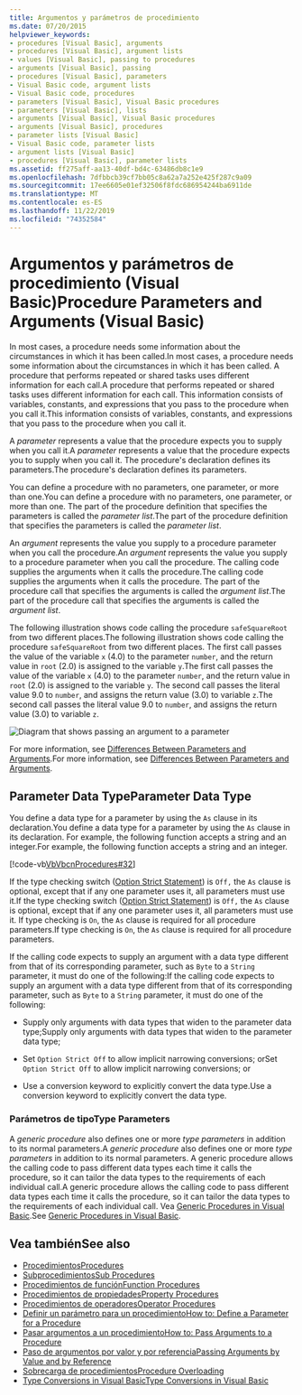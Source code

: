 ```yaml
---
title: Argumentos y parámetros de procedimiento
ms.date: 07/20/2015
helpviewer_keywords:
- procedures [Visual Basic], arguments
- procedures [Visual Basic], argument lists
- values [Visual Basic], passing to procedures
- arguments [Visual Basic], passing
- procedures [Visual Basic], parameters
- Visual Basic code, argument lists
- Visual Basic code, procedures
- parameters [Visual Basic], Visual Basic procedures
- parameters [Visual Basic], lists
- arguments [Visual Basic], Visual Basic procedures
- arguments [Visual Basic], procedures
- parameter lists [Visual Basic]
- Visual Basic code, parameter lists
- argument lists [Visual Basic]
- procedures [Visual Basic], parameter lists
ms.assetid: ff275aff-aa13-40df-bd4c-63486db8c1e9
ms.openlocfilehash: 7dfbbcb39cf7bb05c8a62a7a252e425f287c9a09
ms.sourcegitcommit: 17ee6605e01ef32506f8fdc686954244ba6911de
ms.translationtype: MT
ms.contentlocale: es-ES
ms.lasthandoff: 11/22/2019
ms.locfileid: "74352584"
---
```

# <a name="procedure-parameters-and-arguments-visual-basic"></a><span data-ttu-id="db363-102">Argumentos y parámetros de procedimiento (Visual Basic)</span><span class="sxs-lookup"><span data-stu-id="db363-102">Procedure Parameters and Arguments (Visual Basic)</span></span>
<span data-ttu-id="db363-103">In most cases, a procedure needs some information about the circumstances in which it has been called.</span><span class="sxs-lookup"><span data-stu-id="db363-103">In most cases, a procedure needs some information about the circumstances in which it has been called.</span></span> <span data-ttu-id="db363-104">A procedure that performs repeated or shared tasks uses different information for each call.</span><span class="sxs-lookup"><span data-stu-id="db363-104">A procedure that performs repeated or shared tasks uses different information for each call.</span></span> <span data-ttu-id="db363-105">This information consists of variables, constants, and expressions that you pass to the procedure when you call it.</span><span class="sxs-lookup"><span data-stu-id="db363-105">This information consists of variables, constants, and expressions that you pass to the procedure when you call it.</span></span>  
  
 <span data-ttu-id="db363-106">A *parameter* represents a value that the procedure expects you to supply when you call it.</span><span class="sxs-lookup"><span data-stu-id="db363-106">A *parameter* represents a value that the procedure expects you to supply when you call it.</span></span> <span data-ttu-id="db363-107">The procedure's declaration defines its parameters.</span><span class="sxs-lookup"><span data-stu-id="db363-107">The procedure's declaration defines its parameters.</span></span>  
  
 <span data-ttu-id="db363-108">You can define a procedure with no parameters, one parameter, or more than one.</span><span class="sxs-lookup"><span data-stu-id="db363-108">You can define a procedure with no parameters, one parameter, or more than one.</span></span> <span data-ttu-id="db363-109">The part of the procedure definition that specifies the parameters is called the *parameter list*.</span><span class="sxs-lookup"><span data-stu-id="db363-109">The part of the procedure definition that specifies the parameters is called the *parameter list*.</span></span>  
  
 <span data-ttu-id="db363-110">An *argument* represents the value you supply to a procedure parameter when you call the procedure.</span><span class="sxs-lookup"><span data-stu-id="db363-110">An *argument* represents the value you supply to a procedure parameter when you call the procedure.</span></span> <span data-ttu-id="db363-111">The calling code supplies the arguments when it calls the procedure.</span><span class="sxs-lookup"><span data-stu-id="db363-111">The calling code supplies the arguments when it calls the procedure.</span></span> <span data-ttu-id="db363-112">The part of the procedure call that specifies the arguments is called the *argument list*.</span><span class="sxs-lookup"><span data-stu-id="db363-112">The part of the procedure call that specifies the arguments is called the *argument list*.</span></span>  
  
 <span data-ttu-id="db363-113">The following illustration shows code calling the procedure `safeSquareRoot` from two different places.</span><span class="sxs-lookup"><span data-stu-id="db363-113">The following illustration shows code calling the procedure `safeSquareRoot` from two different places.</span></span> <span data-ttu-id="db363-114">The first call passes the value of the variable `x` (4.0) to the parameter `number`, and the return value in `root` (2.0) is assigned to the variable `y`.</span><span class="sxs-lookup"><span data-stu-id="db363-114">The first call passes the value of the variable `x` (4.0) to the parameter `number`, and the return value in `root` (2.0) is assigned to the variable `y`.</span></span> <span data-ttu-id="db363-115">The second call passes the literal value 9.0 to `number`, and assigns the return value (3.0) to variable `z`.</span><span class="sxs-lookup"><span data-stu-id="db363-115">The second call passes the literal value 9.0 to `number`, and assigns the return value (3.0) to variable `z`.</span></span>  
  
 ![Diagram that shows passing an argument to a parameter](./media/procedure-parameters-and-arguments/pass-argument-parameter.gif)  
  
 <span data-ttu-id="db363-117">For more information, see [Differences Between Parameters and Arguments](./differences-between-parameters-and-arguments.md).</span><span class="sxs-lookup"><span data-stu-id="db363-117">For more information, see [Differences Between Parameters and Arguments](./differences-between-parameters-and-arguments.md).</span></span>  
  
## <a name="parameter-data-type"></a><span data-ttu-id="db363-118">Parameter Data Type</span><span class="sxs-lookup"><span data-stu-id="db363-118">Parameter Data Type</span></span>  
 <span data-ttu-id="db363-119">You define a data type for a parameter by using the `As` clause in its declaration.</span><span class="sxs-lookup"><span data-stu-id="db363-119">You define a data type for a parameter by using the `As` clause in its declaration.</span></span> <span data-ttu-id="db363-120">For example, the following function accepts a string and an integer.</span><span class="sxs-lookup"><span data-stu-id="db363-120">For example, the following function accepts a string and an integer.</span></span>  
  
 [!code-vb[VbVbcnProcedures#32](~/samples/snippets/visualbasic/VS_Snippets_VBCSharp/VbVbcnProcedures/VB/Class1.vb#32)]  
  
 <span data-ttu-id="db363-121">If the type checking switch ([Option Strict Statement](../../../../visual-basic/language-reference/statements/option-strict-statement.md)) is `Off,` the `As` clause is optional, except that if any one parameter uses it, all parameters must use it.</span><span class="sxs-lookup"><span data-stu-id="db363-121">If the type checking switch ([Option Strict Statement](../../../../visual-basic/language-reference/statements/option-strict-statement.md)) is `Off,` the `As` clause is optional, except that if any one parameter uses it, all parameters must use it.</span></span> <span data-ttu-id="db363-122">If type checking is `On`, the `As` clause is required for all procedure parameters.</span><span class="sxs-lookup"><span data-stu-id="db363-122">If type checking is `On`, the `As` clause is required for all procedure parameters.</span></span>  
  
 <span data-ttu-id="db363-123">If the calling code expects to supply an argument with a data type different from that of its corresponding parameter, such as `Byte` to a `String` parameter, it must do one of the following:</span><span class="sxs-lookup"><span data-stu-id="db363-123">If the calling code expects to supply an argument with a data type different from that of its corresponding parameter, such as `Byte` to a `String` parameter, it must do one of the following:</span></span>  
  
- <span data-ttu-id="db363-124">Supply only arguments with data types that widen to the parameter data type;</span><span class="sxs-lookup"><span data-stu-id="db363-124">Supply only arguments with data types that widen to the parameter data type;</span></span>  
  
- <span data-ttu-id="db363-125">Set `Option Strict Off` to allow implicit narrowing conversions; or</span><span class="sxs-lookup"><span data-stu-id="db363-125">Set `Option Strict Off` to allow implicit narrowing conversions; or</span></span>  
  
- <span data-ttu-id="db363-126">Use a conversion keyword to explicitly convert the data type.</span><span class="sxs-lookup"><span data-stu-id="db363-126">Use a conversion keyword to explicitly convert the data type.</span></span>  
  
### <a name="type-parameters"></a><span data-ttu-id="db363-127">Parámetros de tipo</span><span class="sxs-lookup"><span data-stu-id="db363-127">Type Parameters</span></span>  
 <span data-ttu-id="db363-128">A *generic procedure* also defines one or more *type parameters* in addition to its normal parameters.</span><span class="sxs-lookup"><span data-stu-id="db363-128">A *generic procedure* also defines one or more *type parameters* in addition to its normal parameters.</span></span> <span data-ttu-id="db363-129">A generic procedure allows the calling code to pass different data types each time it calls the procedure, so it can tailor the data types to the requirements of each individual call.</span><span class="sxs-lookup"><span data-stu-id="db363-129">A generic procedure allows the calling code to pass different data types each time it calls the procedure, so it can tailor the data types to the requirements of each individual call.</span></span> <span data-ttu-id="db363-130">Vea [Generic Procedures in Visual Basic](../../../../visual-basic/programming-guide/language-features/data-types/generic-procedures.md).</span><span class="sxs-lookup"><span data-stu-id="db363-130">See [Generic Procedures in Visual Basic](../../../../visual-basic/programming-guide/language-features/data-types/generic-procedures.md).</span></span>  
  
## <a name="see-also"></a><span data-ttu-id="db363-131">Vea también</span><span class="sxs-lookup"><span data-stu-id="db363-131">See also</span></span>

- [<span data-ttu-id="db363-132">Procedimientos</span><span class="sxs-lookup"><span data-stu-id="db363-132">Procedures</span></span>](./index.md)
- [<span data-ttu-id="db363-133">Subprocedimientos</span><span class="sxs-lookup"><span data-stu-id="db363-133">Sub Procedures</span></span>](./sub-procedures.md)
- [<span data-ttu-id="db363-134">Procedimientos de función</span><span class="sxs-lookup"><span data-stu-id="db363-134">Function Procedures</span></span>](./function-procedures.md)
- [<span data-ttu-id="db363-135">Procedimientos de propiedades</span><span class="sxs-lookup"><span data-stu-id="db363-135">Property Procedures</span></span>](./property-procedures.md)
- [<span data-ttu-id="db363-136">Procedimientos de operadores</span><span class="sxs-lookup"><span data-stu-id="db363-136">Operator Procedures</span></span>](./operator-procedures.md)
- [<span data-ttu-id="db363-137">Definir un parámetro para un procedimiento</span><span class="sxs-lookup"><span data-stu-id="db363-137">How to: Define a Parameter for a Procedure</span></span>](./how-to-define-a-parameter-for-a-procedure.md)
- [<span data-ttu-id="db363-138">Pasar argumentos a un procedimiento</span><span class="sxs-lookup"><span data-stu-id="db363-138">How to: Pass Arguments to a Procedure</span></span>](./how-to-pass-arguments-to-a-procedure.md)
- [<span data-ttu-id="db363-139">Paso de argumentos por valor y por referencia</span><span class="sxs-lookup"><span data-stu-id="db363-139">Passing Arguments by Value and by Reference</span></span>](./passing-arguments-by-value-and-by-reference.md)
- [<span data-ttu-id="db363-140">Sobrecarga de procedimientos</span><span class="sxs-lookup"><span data-stu-id="db363-140">Procedure Overloading</span></span>](./procedure-overloading.md)
- [<span data-ttu-id="db363-141">Type Conversions in Visual Basic</span><span class="sxs-lookup"><span data-stu-id="db363-141">Type Conversions in Visual Basic</span></span>](../../../../visual-basic/programming-guide/language-features/data-types/type-conversions.md)
